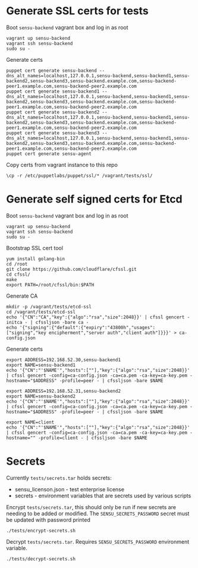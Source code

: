 # Generate SSL certs for tests

Boot `sensu-backend` vagrant box and log in as root

```
vagrant up sensu-backend
vagrant ssh sensu-backend
sudo su -
```

Generate certs

```
puppet cert generate sensu-backend --dns_alt_names=localhost,127.0.0.1,sensu-backend,sensu-backend1,sensu-backend2,sensu-backend3,sensu-backend.example.com,sensu-backend-peer1.example.com,sensu-backend-peer2.example.com
puppet cert generate sensu-backend1 --dns_alt_names=localhost,127.0.0.1,sensu-backend,sensu-backend1,sensu-backend2,sensu-backend3,sensu-backend.example.com,sensu-backend-peer1.example.com,sensu-backend-peer2.example.com
puppet cert generate sensu-backend2 --dns_alt_names=localhost,127.0.0.1,sensu-backend,sensu-backend1,sensu-backend2,sensu-backend3,sensu-backend.example.com,sensu-backend-peer1.example.com,sensu-backend-peer2.example.com
puppet cert generate sensu-backend3 --dns_alt_names=localhost,127.0.0.1,sensu-backend,sensu-backend1,sensu-backend2,sensu-backend3,sensu-backend.example.com,sensu-backend-peer1.example.com,sensu-backend-peer2.example.com
puppet cert generate sensu-agent
```

Copy certs from vagrant instance to this repo

```
\cp -r /etc/puppetlabs/puppet/ssl/* /vagrant/tests/ssl/
```

# Generate self signed certs for Etcd

Boot `sensu-backend` vagrant box and log in as root

```
vagrant up sensu-backend
vagrant ssh sensu-backend
sudo su -
```

Bootstrap SSL cert tool

```
yum install golang-bin
cd /root
git clone https://github.com/cloudflare/cfssl.git
cd cfssl/
make
export PATH=/root/cfssl/bin:$PATH
```

Generate CA

```
mkdir -p /vagrant/tests/etcd-ssl
cd /vagrant/tests/etcd-ssl
echo '{"CN":"CA","key":{"algo":"rsa","size":2048}}' | cfssl gencert -initca - | cfssljson -bare ca -
echo '{"signing":{"default":{"expiry":"43800h","usages":["signing","key encipherment","server auth","client auth"]}}}' > ca-config.json
```

Generate certs

```
export ADDRESS=192.168.52.30,sensu-backend1
export NAME=sensu-backend1
echo '{"CN":"'$NAME'","hosts":[""],"key":{"algo":"rsa","size":2048}}' | cfssl gencert -config=ca-config.json -ca=ca.pem -ca-key=ca-key.pem -hostname="$ADDRESS" -profile=peer - | cfssljson -bare $NAME

export ADDRESS=192.168.52.31,sensu-backend2
export NAME=sensu-backend2
echo '{"CN":"'$NAME'","hosts":[""],"key":{"algo":"rsa","size":2048}}' | cfssl gencert -config=ca-config.json -ca=ca.pem -ca-key=ca-key.pem -hostname="$ADDRESS" -profile=peer - | cfssljson -bare $NAME

export NAME=client
echo '{"CN":"'$NAME'","hosts":[""],"key":{"algo":"rsa","size":2048}}' | cfssl gencert -config=ca-config.json -ca=ca.pem -ca-key=ca-key.pem -hostname="" -profile=client - | cfssljson -bare $NAME
```

# Secrets

Currently `tests/secrets.tar` holds secrets:

* sensu_licenson.json - test enterprise license
* secrets - environment variables that are secrets used by various scripts

Encrypt `tests/secrets.tar`, this should only be run if new secrets are needing to be added or modified.
The `SENSU_SECRETS_PASSWORD` secret must be updated with password printed

```
./tests/encrypt-secrets.sh
```

Decrypt `tests/secrets.tar`. Requires `SENSU_SECRETS_PASSWORD` environment variable.

```
./tests/decrypt-secrets.sh
```

